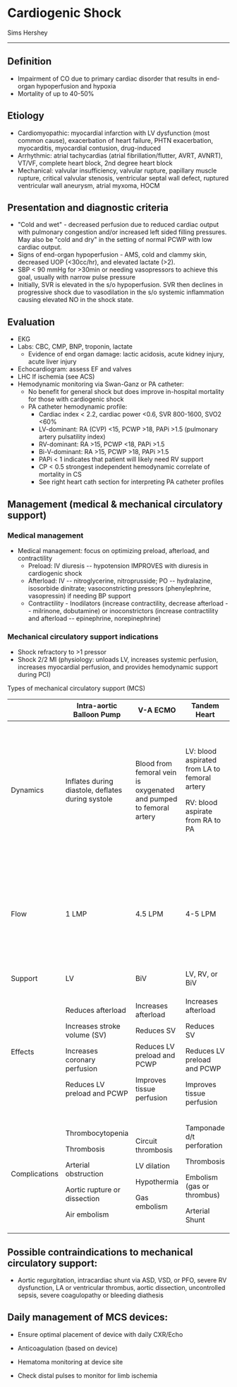 # Cardiogenic Shock

Sims Hershey 

---

## Definition

- Impairment of CO due to primary cardiac disorder that
    results in end-organ hypoperfusion and hypoxia
- Mortality of up to 40-50%

## Etiology

- Cardiomyopathic: myocardial infarction with LV dysfunction (most common cause),
    exacerbation of heart failure, PHTN exacerbation, myocarditis, myocardial contusion,
    drug-induced
- Arrhythmic: atrial tachycardias (atrial fibrillation/flutter, AVRT,
    AVNRT), VT/VF, complete heart
    block, 2nd degree heart block
- Mechanical: valvular insufficiency, valvular rupture, papillary muscle rupture, critical
    valvular stenosis, ventricular septal wall defect, ruptured
    ventricular wall aneurysm, atrial myxoma, HOCM 

## Presentation and diagnostic criteria 

- "Cold and wet" - decreased perfusion due to reduced cardiac output
    with pulmonary congestion and/or increased left sided filling
    pressures. May also be "cold and dry" in the setting of normal PCWP
    with low cardiac output.
- Signs of end-organ hypoperfusion - AMS, cold and clammy skin,
    decreased UOP (\<30cc/hr), and elevated lactate (\>2).
- SBP \< 90 mmHg for \>30min or needing vasopressors to achieve this
    goal, usually with narrow pulse pressure
- Initially, SVR is elevated in the s/o hypoperfusion. SVR then
    declines in progressive shock due to vasodilation in the s/o
    systemic inflammation causing elevated NO in the shock state.

## Evaluation

- EKG
- Labs: CBC, CMP, BNP, troponin, lactate
    - Evidence of end organ damage: lactic acidosis, acute kidney injury,
    acute liver injury
- Echocardiogram: assess EF and valves
- LHC If ischemia (see ACS)
- Hemodynamic monitoring via Swan-Ganz or PA catheter:
    - No benefit for general shock but does improve in-hospital mortality
    for those with cardiogenic shock
    - PA catheter hemodynamic profile:
        - Cardiac index \< 2.2, cardiac power \<0.6, SVR 800-1600, SVO2
        \<60%
        - LV-dominant: RA (CVP) \<15, PCWP \>18, PAPi \>1.5 (pulmonary
        artery pulsatility index)
        - RV-dominant: RA \>15, PCWP \<18, PAPi \>1.5
        - Bi-V-dominant: RA \>15, PCWP \>18, PAPi \>1.5
        - PAPi \< 1 indicates that patient will likely need RV support
        - CP \< 0.5 strongest independent hemodynamic correlate of
        mortality in CS
        - See right heart cath section for interpreting PA catheter
        profiles

## Management (medical & mechanical circulatory support)

### Medical management

- Medical management: focus on optimizing preload, afterload, and
    contractility
    - Preload: IV diuresis -- hypotension IMPROVES with diuresis in
    cardiogenic shock
    - Afterload: IV -- nitroglycerine, nitroprusside; PO -- hydralazine,
    isosorbide dinitrate; vasoconstricting pressors (phenylephrine,
    vasopressin) if needing BP support
    - Contractility - Inodilators (increase contractility, decrease
    afterload -- milrinone, dobutamine) or inoconstrictors (increase
    contractility and afterload -- epinephrine, norepinephrine)

### Mechanical circulatory support indications

- Shock refractory to \>1 pressor
- Shock 2/2 MI (physiology: unloads LV, increases systemic perfusion,
    increases myocardial perfusion, and provides hemodynamic support
    during PCI)

Types of mechanical circulatory support (MCS)

<table>
<colgroup>
<col style="width: 6%" />
<col style="width: 25%" />
<col style="width: 22%" />
<col style="width: 22%" />
<col style="width: 23%" />
</colgroup>
<thead>
<tr class="header">
<th></th>
<th>Intra-aortic Balloon Pump</th>
<th>V-A ECMO</th>
<th>Tandem Heart</th>
<th>Impella</th>
</tr>
</thead>
<tbody>
<tr class="odd">
<td>Dynamics</td>
<td>Inflates during diastole, deflates during systole</td>
<td>Blood from femoral vein is oxygenated and pumped to femoral
artery</td>
<td><p>LV: blood aspirated from LA to femoral artery</p>
<p>RV: blood aspirate from RA to PA</p></td>
<td><p>Impella 2.5, 5.0 &amp; CP: Blood aspirated from LV to aortic
root</p>
<p>Impella RP: Blood aspirated from IVC and delivered to PA</p></td>
</tr>
<tr class="even">
<td>Flow</td>
<td>1 LMP</td>
<td>4.5 LPM</td>
<td>4-5 LPM</td>
<td><p>2.5: 2.5 L/min</p>
<p>CP: 3.33 L/min</p>
<p>5.0: 5 L/min</p>
<p>RP: 4 L/min</p></td>
</tr>
<tr class="odd">
<td>Support</td>
<td>LV</td>
<td>BiV</td>
<td>LV, RV, or BiV</td>
<td>LV or RV (RP)</td>
</tr>
<tr class="even">
<td>Effects</td>
<td><p>Reduces afterload</p>
<p>Increases stroke volume (SV)</p>
<p>Increases coronary perfusion</p>
<p>Reduces LV preload and PCWP</p></td>
<td><p>Increases afterload</p>
<p>Reduces SV</p>
<p>Reduces LV preload and PCWP</p>
<p>Improves tissue perfusion</p></td>
<td><p>Increases afterload</p>
<p>Reduces SV</p>
<p>Reduces LV preload and PCWP</p>
<p>Improves tissue perfusion</p></td>
<td><p>Reduces SV</p>
<p>Reduces preload and PCWP</p>
<p>Improves tissue perfusion</p></td>
</tr>
<tr class="odd">
<td>Complications</td>
<td><p>Thrombocytopenia</p>
<p>Thrombosis</p>
<p>Arterial obstruction</p>
<p>Aortic rupture or dissection</p>
<p>Air embolism</p></td>
<td><p>Circuit thrombosis</p>
<p>LV dilation</p>
<p>Hypothermia</p>
<p>Gas embolism</p></td>
<td><p>Tamponade d/t perforation</p>
<p>Thrombosis</p>
<p>Embolism (gas or thrombus)</p>
<p>Arterial Shunt</p></td>
<td><p>Pump migration</p>
<p>Hemolysis</p>
<p>Aortic regurg</p>
<p>LV perf</p>
<p>VT/VF</p></td>
</tr>
</tbody>
</table>

## Possible contraindications to mechanical circulatory support:

- Aortic regurgitation, intracardiac shunt via ASD, VSD, or PFO,
    severe RV dysfunction, LA or ventricular thrombus, aortic
    dissection, uncontrolled sepsis, severe coagulopathy or bleeding
    diathesis

## Daily management of MCS devices:

- Ensure optimal placement of device with daily CXR/Echo

- Anticoagulation (based on device)

- Hematoma monitoring at device site

- Check distal pulses to monitor for limb ischemia
